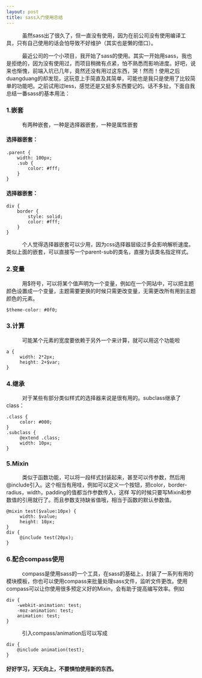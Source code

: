 ```yaml
---
layout: post
title: sass入门使用总结
---
```


&ensp;&ensp;&ensp;&ensp;&ensp;&ensp;虽然sass出了很久了，但一直没有使用，因为在前公司没有使用编译工具，只有自己使用的话会怕导致不好维护（其实也是懒的借口）。

&ensp;&ensp;&ensp;&ensp;&ensp;&ensp;最近公司的一个小项目，我开始了sass的使用。其实一开始用sass，我也是拒绝的，因为没有使用过，而项目稍微有点紧，怕不熟悉而影响进度。好吧，说来也惭愧，前端入坑已几年，竟然还没有用过这东西，哭！然而！使用之后duangduang的却发现，这玩意上手简直及其简单，可能也是我只是使用了比较简单的功能吧。之前试用过less，感觉还是又挺多东西要记的。话不多扯，下面自我总结一番sass的基本用法：

### 1.嵌套
&ensp;&ensp;&ensp;&ensp;&ensp;&ensp;有两种嵌套，一种是选择器嵌套，一种是属性嵌套

#### 选择器嵌套：

    .parent {
        width: 100px;
        .sub {
            color: #fff;
        }
    }

#### 选择器嵌套：

    div {
        border {
            style: solid;
            color: #fff;
        }
    }

&ensp;&ensp;&ensp;&ensp;&ensp;&ensp;个人觉得选择器嵌套可以少用，因为css选择器层级过多会影响解析速度。类似上面的嵌套，可以直接写一个parent-sub的类名，直接为该类名指定样式。

### 2.变量
&ensp;&ensp;&ensp;&ensp;&ensp;&ensp;用$符号，可以将某个值声明为一个变量，例如在一个网站中，可以把主题颜色设置成一个变量，主题需要更换的时候只需更改变量，无需更改所有用到主题颜色的元素。

    $theme-color: #0f0;

### 3.计算
&ensp;&ensp;&ensp;&ensp;&ensp;&ensp;可能某个元素的宽度要依赖于另外一个来计算，就可以用这个功能啦

    a {
         width: 2*2px;
         height: 2+$var;
    }

### 4.继承
&ensp;&ensp;&ensp;&ensp;&ensp;&ensp;对于某些有部分类似样式的选择器来说是很有用的。subclass继承了class：

    .class {
         color: #000;
    }
    .subclass {
         @extend .class;
         width: 10px;
    }

### 5.Mixin
&ensp;&ensp;&ensp;&ensp;&ensp;&ensp;类似于函数功能，可以将一段样式封装起来，甚至可以传参数，然后用@include引入。这个相当有用哇，例如可以定义一个按钮，把color，border-radius，width，padding的值都当作参数传入，这样 写的时候只要写Mixin和参数值的引用就行了。而且参数支持缺省值哦，相当于函数的默认参数值。

    @mixin test($value:10px) {
         width: $value;
         height: 10px;
    }
    div {
         @include test(20px);
    }

### 6.配合compass使用
&ensp;&ensp;&ensp;&ensp;&ensp;&ensp;compass是使用sass的一个工具，在sass的基础上，封装了一系列有用的模块模板，你也可以使用compass来批量处理sass文件，监听文件更改。使用compass可以让你使用很多预定义好的Mixin，会有助于提高编写效率。例如

    div {
        -webkit-animation: test;
        -moz-animation: test;
        animation: test;
    }

&ensp;&ensp;&ensp;&ensp;&ensp;&ensp;引入compass/animation后可以写成

    div {
        @include animation(test);
    }


#### 好好学习，天天向上，不要惧怕使用新的东西。


